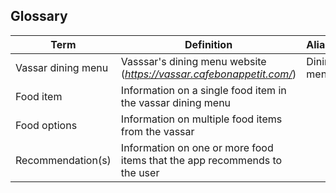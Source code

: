 ## Glossary 

| Term               | Definition                                                                | Aliases     |
|--------------------|---------------------------------------------------------------------------|-------------|
| Vassar dining menu | Vasssar's dining menu website (*https://vassar.cafebonappetit.com/*)      | Dining menu |
| Food item          | Information on a single food item in the vassar dining menu               |             |
| Food options       | Information on multiple food items from the vassar                        |             |
| Recommendation(s)  | Information on one or more food items that the app recommends to the user |             |

